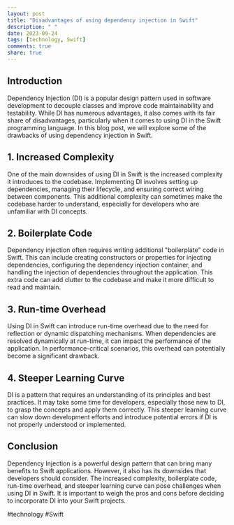 ```yaml
---
layout: post
title: "Disadvantages of using dependency injection in Swift"
description: " "
date: 2023-09-24
tags: [technology, Swift]
comments: true
share: true
---
```


## Introduction
Dependency Injection (DI) is a popular design pattern used in software development to decouple classes and improve code maintainability and testability. While DI has numerous advantages, it also comes with its fair share of disadvantages, particularly when it comes to using DI in the Swift programming language. In this blog post, we will explore some of the drawbacks of using dependency injection in Swift.

## 1. Increased Complexity
One of the main downsides of using DI in Swift is the increased complexity it introduces to the codebase. Implementing DI involves setting up dependencies, managing their lifecycle, and ensuring correct wiring between components. This additional complexity can sometimes make the codebase harder to understand, especially for developers who are unfamiliar with DI concepts.

## 2. Boilerplate Code
Dependency injection often requires writing additional "boilerplate" code in Swift. This can include creating constructors or properties for injecting dependencies, configuring the dependency injection container, and handling the injection of dependencies throughout the application. This extra code can add clutter to the codebase and make it more difficult to read and maintain.

## 3. Run-time Overhead
Using DI in Swift can introduce run-time overhead due to the need for reflection or dynamic dispatching mechanisms. When dependencies are resolved dynamically at run-time, it can impact the performance of the application. In performance-critical scenarios, this overhead can potentially become a significant drawback.

## 4. Steeper Learning Curve
DI is a pattern that requires an understanding of its principles and best practices. It may take some time for developers, especially those new to DI, to grasp the concepts and apply them correctly. This steeper learning curve can slow down development efforts and introduce potential errors if DI is not properly understood or implemented.

## Conclusion
Dependency Injection is a powerful design pattern that can bring many benefits to Swift applications. However, it also has its downsides that developers should consider. The increased complexity, boilerplate code, run-time overhead, and steeper learning curve can pose challenges when using DI in Swift. It is important to weigh the pros and cons before deciding to incorporate DI into your Swift projects.

#technology #Swift